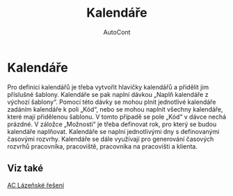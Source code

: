 ﻿---
    title: "Kalendáře"
    author: AutoCont
    ms.date: 04/30/2018
    ms.topic: article
    ms.prod: dynamics-nav-2017
    ms.contentlocale: cs-cz
    ms.lasthandoff: 04/30/2018
---

# Kalendáře
Pro definici kalendářů je třeba vytvořit hlavičky kalendářů a přidělit jim příslušné šablony. Kalendáře se pak naplní dávkou „Naplň kalendáře z výchozí šablony“. Pomocí této dávky se mohou plnit jednotlivé kalendáře zadáním kalendáře k poli „Kód“, nebo se mohou naplnit všechny kalendáře, které mají přidělenou šablonu. V tomto případě se pole „Kód“ v dávce nechá prázdné. V záložce „Možnosti“ je třeba definovat rok, pro který se budou kalendáře naplňovat.
Kalendáře se naplní jednotlivými dny s definovanými časovými rozvrhy. 
Kalendáře se dále využívají pro generování časových rozvrhů pracovníka, pracoviště, pracovníka na pracovišti a klienta. 

## <a name="see-also"></a>Viz také
[AC Lázeňské řešení](ac-spa-solution.md)